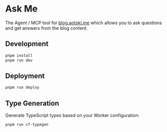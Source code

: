 # Ask Me

The Agent / MCP tool for [blog.aotoki.me](https://blog.aotoki.me) which allows you to ask questions and get answers from the blog content.

## Development

```bash
pnpm install
pnpm run dev
```

## Deployment

```bash
pnpm run deploy
```

## Type Generation

Generate TypeScript types based on your Worker configuration:

```bash
pnpm run cf-typegen
```

